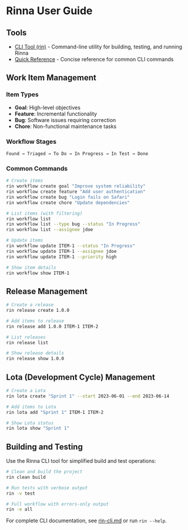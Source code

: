 # Rinna User Guide

## Tools

- [CLI Tool (rin)](rin-cli.md) - Command-line utility for building, testing, and running Rinna
- [Quick Reference](rin-quick-ref.md) - Concise reference for common CLI commands

## Work Item Management

### Item Types

- **Goal**: High-level objectives
- **Feature**: Incremental functionality
- **Bug**: Software issues requiring correction
- **Chore**: Non-functional maintenance tasks

### Workflow Stages

```
Found → Triaged → To Do → In Progress → In Test → Done
```

### Common Commands

```bash
# Create items
rin workflow create goal "Improve system reliability"
rin workflow create feature "Add user authentication"
rin workflow create bug "Login fails on Safari"
rin workflow create chore "Update dependencies"

# List items (with filtering)
rin workflow list
rin workflow list --type bug --status "In Progress"
rin workflow list --assignee jdoe

# Update items
rin workflow update ITEM-1 --status "In Progress"
rin workflow update ITEM-1 --assignee jdoe
rin workflow update ITEM-1 --priority high

# Show item details
rin workflow show ITEM-1
```

## Release Management

```bash
# Create a release
rin release create 1.0.0

# Add items to release
rin release add 1.0.0 ITEM-1 ITEM-2

# List releases
rin release list

# Show release details
rin release show 1.0.0
```

## Lota (Development Cycle) Management

```bash
# Create a Lota
rin lota create "Sprint 1" --start 2023-06-01 --end 2023-06-14

# Add items to Lota
rin lota add "Sprint 1" ITEM-1 ITEM-2

# Show Lota status
rin lota show "Sprint 1"
```

## Building and Testing

Use the Rinna CLI tool for simplified build and test operations:

```bash
# Clean and build the project
rin clean build

# Run tests with verbose output
rin -v test

# Full workflow with errors-only output
rin -e all
```

For complete CLI documentation, see [rin-cli.md](rin-cli.md) or run `rin --help`.